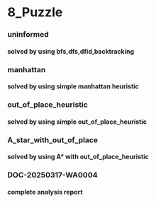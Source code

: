 # 8_Puzzle
### uninformed
#### solved by using bfs,dfs,dfid,backtracking

### manhattan
#### solved by using simple manhattan heuristic

### out_of_place_heuristic
#### solved by using simple out_of_place_heuristic 

### A_star_with_out_of_place
#### solved by using  A* with out_of_place_heuristic 

### DOC-20250317-WA0004
#### complete analysis report

